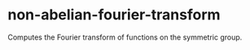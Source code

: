 # non-abelian-fourier-transform
Computes the Fourier transform of functions on the symmetric group.
